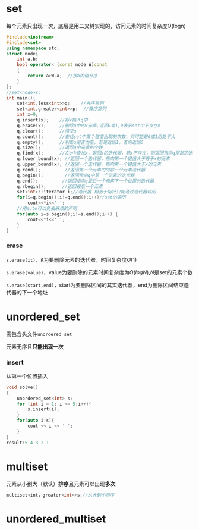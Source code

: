 # set

每个元素只出现一次，底层是用二叉树实现的，访问元素的时间复杂度O(logn)

```c++
#include<iostream>
#include<set>
using namespace std;
struct node{
    int a,b;
    bool operator< (const node W)const
    {
        return a>W.a;  //按a的值升序 
    }
};
//set<node>s;
int main(){
    set<int,less<int>>q;    //升序排列
    set<int,greater<int>>p;  //降序排列
    int x=0;
    q.insert(x);	//将x插入q中
    q.erase(x);		//删除q中的x元素,返回0或1,0表示set中不存在x
    q.clear();		//清空q
    q.count();      //查找set中某个键值出现的次数，只可能是0或1用处不大
    q.empty();		//判断q是否为空，若是返回1，否则返回0
    q.size();		//返回q中元素的个数
    q.find(x);		//在q中查找x，返回x的迭代器，若x不存在，则返回指向q尾部的迭代器即 q.end()
    q.lower_bound(x); //返回一个迭代器，指向第一个键值大于等于x的元素
    q.upper_bound(x); //返回一个迭代器，指向第一个键值大于x的元素
    q.rend();		  //返回第一个元素的的前一个元素迭代器
    q.begin();		  //返回指向q中第一个元素的迭代器
    q.end();		 //返回指向q最后一个元素下一个位置的迭代器
    q.rbegin();		 //返回最后一个元素
    set<int>::iterator i;//迭代器 相当于指针只能通过迭代器访问
    for(i=q.begin();i!=q.end();i++)//set的遍历
        cout<<*i<<' ';
    //用auto可以免去麻烦的声明
    for(auto i=s.begin();i!=s.end();i++) {
        cout<<*i<<' ';
    }
}
```

### erase

`s.erase(it)`，it为要删除元素的迭代器，时间复杂度$O(1)$

`s.erase(value)`，value为要删除的元素时间复杂度为$O(logN)$,$N$是set的元素个数

`s.erase(start,end)`，start为要删除区间的其实迭代器，end为删除区间结束迭代器的下一个地址

# unordered_set

需包含头文件`unordered_set`

元素无序且**只能出现一次**

### insert

从第一个位置插入

```c++
void solve()
{
    unordered_set<int> s;
    for (int i = 1; i <= 5;i++){
        s.insert(i);
    }
    for(auto i:s){
        cout << i << ' ';
    }
}
result:5 4 3 2 1
```

# multiset

元素从小到大（默认）**排序**且元素可以出现**多次**

```c++
multiset<int，greater<int>>s;//从大到小排序
```

# unordered_multiset